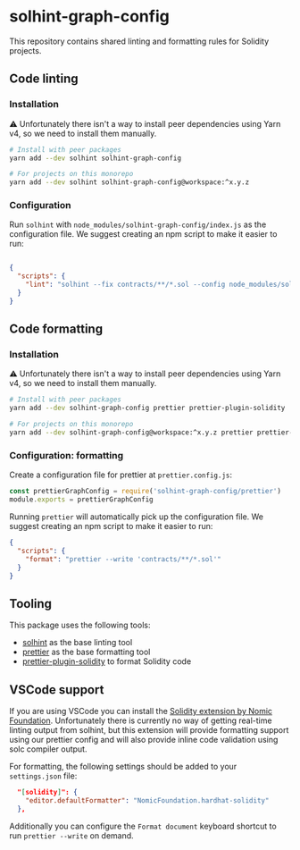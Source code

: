 # solhint-graph-config

This repository contains shared linting and formatting rules for Solidity projects.

## Code linting

### Installation

⚠️ Unfortunately there isn't a way to install peer dependencies using Yarn v4, so we need to install them manually.


```bash
# Install with peer packages
yarn add --dev solhint solhint-graph-config

# For projects on this monorepo
yarn add --dev solhint solhint-graph-config@workspace:^x.y.z
```

### Configuration

Run `solhint` with `node_modules/solhint-graph-config/index.js` as the configuration file. We suggest creating an npm script to make it easier to run:

```json

{
  "scripts": {
    "lint": "solhint --fix contracts/**/*.sol --config node_modules/solhint-graph-config/index.js"
  }
}

```

## Code formatting

### Installation

⚠️ Unfortunately there isn't a way to install peer dependencies using Yarn v4, so we need to install them manually.


```bash
# Install with peer packages
yarn add --dev solhint-graph-config prettier prettier-plugin-solidity

# For projects on this monorepo
yarn add --dev solhint-graph-config@workspace:^x.y.z prettier prettier-plugin-solidity
```


### Configuration: formatting

Create a configuration file for prettier at `prettier.config.js`:

```javascript
const prettierGraphConfig = require('solhint-graph-config/prettier')
module.exports = prettierGraphConfig
```

Running `prettier` will automatically pick up the configuration file. We suggest creating an npm script to make it easier to run:

```json
{
  "scripts": {
    "format": "prettier --write 'contracts/**/*.sol'"
  }
}
```

## Tooling

This package uses the following tools:
- [solhint](https://protofire.github.io/solhint/) as the base linting tool
- [prettier](https://prettier.io/) as the base formatting tool
- [prettier-plugin-solidity](https://github.com/prettier-solidity/prettier-plugin-solidity) to format Solidity code


## VSCode support

If you are using VSCode you can install the [Solidity extension by Nomic Foundation](https://marketplace.visualstudio.com/items?itemName=NomicFoundation.hardhat-solidity). Unfortunately there is currently no way of getting real-time linting output from solhint, but this extension will provide formatting support using our prettier config and will also provide inline code validation using solc compiler output.

For formatting, the following settings should be added to your `settings.json` file:
```json
  "[solidity]": {
    "editor.defaultFormatter": "NomicFoundation.hardhat-solidity"
  },
```

Additionally you can configure the `Format document` keyboard shortcut to run `prettier --write` on demand.